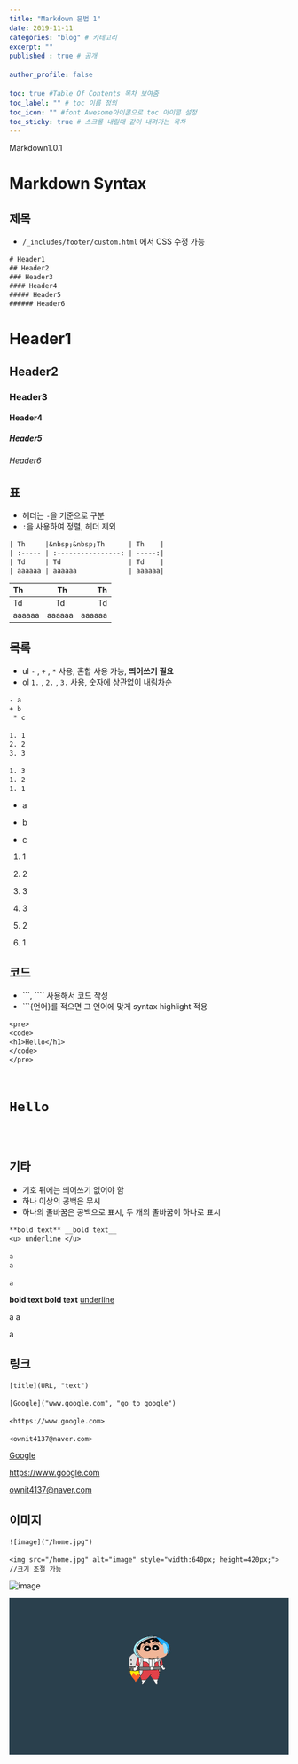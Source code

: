 ```yaml
---
title: "Markdown 문법 1"
date: 2019-11-11
categories: "blog" # 카테고리
excerpt: ""
published : true # 공개

author_profile: false

toc: true #Table Of Contents 목차 보여줌
toc_label: "" # toc 이름 정의
toc_icon: "" #font Awesome아이콘으로 toc 아이콘 설정
toc_sticky: true # 스크롤 내릴때 같이 내려가는 목차
---
```

<!--Language Button HTML -->
<span><a class="Markdown"><i class="fab fa-markdown"></i> Markdown</a><a class="MarkdownVer">1.0.1</a></span>
<!--Language Button HTML -->
<!-- Main content-->

# Markdown Syntax

## 제목

- `/_includes/footer/custom.html` 에서 CSS 수정 가능

```
# Header1
## Header2
### Header3
#### Header4
##### Header5
###### Header6
```

# Header1
## Header2
### Header3
#### Header4
##### Header5
###### Header6


## 표
- 헤더는 `-`을 기준으로 구분
- `:`을 사용하여 정렬, 헤더 제외


```
| Th     |&nbsp;&nbsp;Th      | Th    |
| :----- | :----------------: | -----:|
| Td     | Td                 | Td    |
| aaaaaa | aaaaaa             | aaaaaa|
```
| Th     |&nbsp;&nbsp;Th      | Th    |
| :----- | :----------------: | -----:|
| Td     | Td                 | Td    |
| aaaaaa | aaaaaa             | aaaaaa|

## 목록

- ul `-` , `+` , `*` 사용, 혼합 사용 가능, **띄어쓰기 필요**
- ol `1.` , `2.` , `3.` 사용, 숫자에 상관없이 내림차순

```
- a
+ b
 * c

1. 1
2. 2
3. 3

1. 3
1. 2
1. 1
```

- a
+ b
 * c

1. 1
2. 2
3. 3


1. 3
1. 2
1. 1

## 코드

- \`\`\`, \`\`\`\` 사용해서 코드 작성
- \`\`\`{언어}를 적으면 그 언어에 맞게 syntax highlight 적용

```
<pre>
<code>
<h1>Hello</h1>
</code>
</pre>
```

<pre>
<code>
<h1>Hello</h1>
</code>
</pre>



## 기타

- 기호 뒤에는 띄어쓰기 없어야 함
- 하나 이상의 공백은 무시
- 하나의 줄바꿈은 공백으로 표시, 두 개의 줄바꿈이 하나로 표시

```
**bold text** __bold text__
<u> underline </u>

a
a

a
```
**bold text** __bold text__
<u> underline </u>

a
a

a


## 링크

```
[title](URL, "text")

[Google]("www.google.com", "go to google")

<https://www.google.com>

<ownit4137@naver.com>
```

[Google]("www.google.com", "go to google")

<https://www.google.com>

<ownit4137@naver.com>

## 이미지

```
![image]("/home.jpg")

<img src="/home.jpg" alt="image" style="width:640px; height=420px;">
//크기 조절 가능
```
![image]("/home.jpg")

<img src="/home.jpg" alt="image" style="width:640px; height=420px;">

